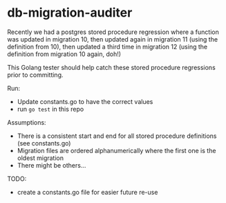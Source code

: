 # db-migration-auditer
Recently we had a postgres stored procedure regression where a function was updated in migration 10, then updated again in migration 11 (using the definition from 10), then updated a third time in migration 12 (using the definition from migration 10 again, doh!)

This Golang tester should help catch these stored procedure regressions prior to committing.

Run:
 * Update constants.go to have the correct values
 * run `go test` in this repo

Assumptions:
 * There is a consistent start and end for all stored procedure definitions (see constants.go)
 * Migration files are ordered alphanumerically where the first one is the oldest migration
 * There might be others...

 TODO:
  * create a constants.go file for easier future re-use
